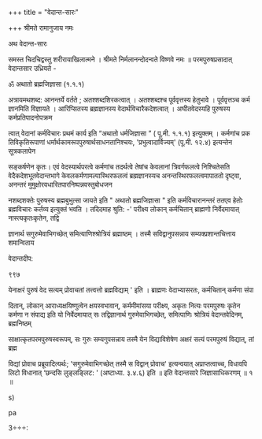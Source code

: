 +++
title = "वेदान्त-सारः"

+++
श्रीमते रामानुजाय नमः

अथ वेदान्त-सारः

समस्त चिदचिद्वस्तु शरीरायाखिलात्मने । श्रीमते निर्मलानन्दोदन्वते विष्णवे नमः ॥
परमपुरुषप्रसादात् वेदान्तसार उध्रियते -

ॐ अथातो ब्रह्मजिज्ञासा (१.१.१)

अत्रायमथशब्द: आनन्तर्ये वर्तते ; अतश्शब्दशिरकत्वात् । अतश्शब्दश्च पूर्ववृत्तस्य हेतुभावे । पूर्ववृत्तञ्च कर्म
ज्ञानमिति विज्ञायते । आरिप्सितस्य ब्रह्मज्ञानस्य वेदार्थविचारैकदेशत्वात् । अघीतवेदस्यहि पुरुषस्य कर्मप्रतिपादनोपक्रम

त्वात् वेदानां कर्मविचारः प्रथमं कार्य इति “अथातो धर्मजिज्ञासा ” ( पू.मी. १.१.१) इत्युक्तम् । कर्मणांच प्रक
तिविकृतिरूपाणां धर्मार्थकामरूपपुरुषार्थसाधनतानिश्चयः, 'प्रभुत्वादार्विज्यम्' (पू.मी. १२.४) इत्यन्तेन सूत्रकलापेन

सङ्कर्षणेन कृतः। एवं वेदस्यार्थपरत्वे कर्मणांच तदर्थत्वे तेषांच केवलानां त्रिवर्गफलत्वे निश्चितेसति वेदैकदेशभूतवेदान्तभागे
केवलकर्मणामल्पास्थिरफलत्वं ब्रह्मज्ञानस्यच अनन्तस्थिरफलत्वमापाततो दृष्ट्वा, अनन्तरं मुमुक्षोरवधारितपारनिष्पन्नवस्तुबोधजन

नशब्दशक्तेः पुरुषस्य ब्रह्मबुभुत्सा जायते इति " अथातो ब्रह्मजिज्ञासा " इति कर्मविचारानन्तरं ततएव हेतोः ब्रह्मविचारः
कर्तव्य इत्युक्तं भवति । तदिदमाह श्रुति: -' परीक्ष्य लोकान् कर्मचितान् ब्राह्मणो निर्वेदमायात् नास्त्यकृतःकृतेन, तद्वि

ज्ञानार्थ सगुरुमेवाभिगच्छेत् समित्याणिश्श्रोत्रियं ब्रह्माष्ठम् । तस्मै सविद्वानुपसन्नाय सम्यक्प्रशान्तचित्ताय शमान्विताय



वेदान्तदीप:

९९७

येनाक्षरं पुरुषं वेद सत्यम् प्रोवाचतां तत्त्वत्तो ब्रह्मविद्याम् ' इति । ब्राह्मणः वेदाभ्यासरतः, कर्मचितान् कर्मणा संपा

दितान्, लोकान् आराध्यक्षयिष्णुत्वेन क्षयस्वभावान्, कर्ममीमांसया परीक्ष्य, अकृतः नित्यः परमपुरुषः कृतेन कर्मणा
न संपाद्य इति यो निर्वेदमायात् सः तद्विज्ञानार्थ गुरुमेवाभिगच्छेत्, समित्पाणिः श्रोत्रियं वेदान्तवेदिनम्, ब्रह्मनिष्ठम्

साक्षात्कृतपरमपुरुषस्वरूपम्, सः गुरुः सम्यगुपसन्नाय तस्मै येन विद्याविशेषेण अक्षरं सत्यं परमपुरुषं विद्यात्, तां ब्रह्म

विद्यां प्रोवाच प्रब्रूयादित्यर्थः; 'सगुरुमेवाभिगच्छेत् तस्मै स विद्वान् प्रोवाच' इत्यन्वयात् अप्राप्तत्वाच्च, विधावपि
लिटो विधानात् ‘छन्दसि लुङ्लङ्लिट: ' (अष्टाध्या. ३.४.६) इति ॥
इति वेदान्तसारे जिज्ञासाधिकरणम् ॥ १ ॥

s)

pa

3÷÷÷: